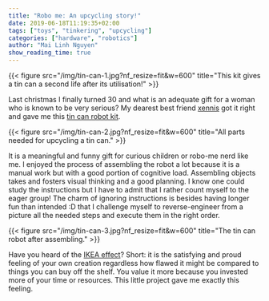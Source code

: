 ```yaml
---
title: "Robo me: An upcycling story!"
date: 2019-06-18T11:19:35+02:00
tags: ["toys", "tinkering", "upcycling"]
categories: ["hardware", "robotics"]
author: "Mai Linh Nguyen"
show_reading_time: true
---
```

{{< figure src="/img/tin-can-1.jpg?nf_resize=fit&w=600" title="This kit gives a tin can a second life after its utilisation!" >}}

Last christmas I finally turned 30 and what is an adequate gift for a woman who is known to be very serious? My dearest best friend [xennis](https://github.com/Xennis) got it right and gave me this [tin can robot kit](https://amzn.to/2Jdpyra).

{{< figure src="/img/tin-can-2.jpg?nf_resize=fit&w=600" title="All parts needed for upcycling a tin can." >}}

It is a meaningful and funny gift for curious children or robo-me nerd like me. I enjoyed the process of assembling the robot a lot because it is a manual work but with a good portion of cognitive load. Assembling objects takes and fosters visual thinking and a good planning. I know one could study the instructions but I have to admit that I rather count myself to the eager group! The charm of ignoring instructions is besides having longer fun than intended :D that I challenge myself to reverse-engineer from a picture all the needed steps and execute them in the right order.

{{< figure src="/img/tin-can-3.jpg?nf_resize=fit&w=600" title="The tin can robot after assembling." >}}

Have you heard of the [IKEA effect](https://en.wikipedia.org/wiki/IKEA_effect)? Short: it is the satisfying and proud feeling of your own creation regardless how flawed it might be compared to things you can buy off the shelf. You value it more because you invested more of your time or resources. This little project gave me exactly this feeling.  